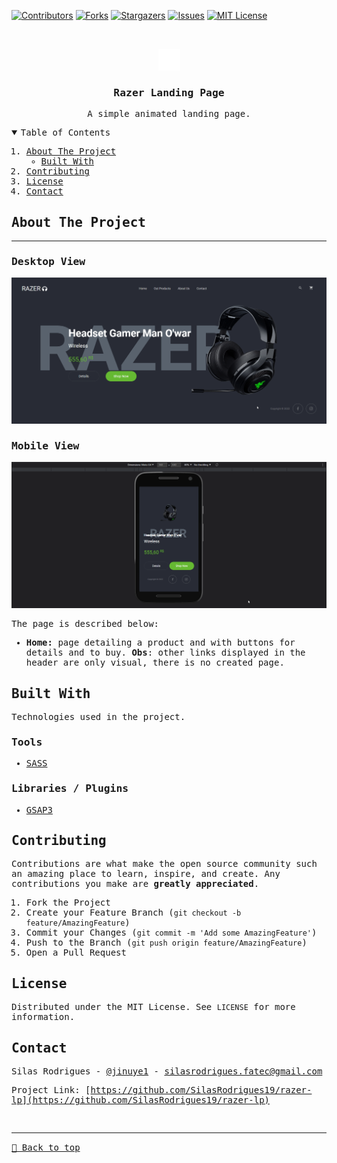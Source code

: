 [![Contributors][contributors-shield]][contributors-url]
[![Forks][forks-shield]][forks-url]
[![Stargazers][stars-shield]][stars-url]
[![Issues][issues-shield]][issues-url]
[![MIT License][license-shield]][license-url]

<!-- PROJECT LOGO -->
<br />
<samp>
<p align="center">
  <a href="#">
    <img src="./logo.svg" alt="Logo" width="35">
  </a>

  <h3 align="center">Razer Landing Page</h3>

  <p align="center">
    A simple animated landing page.
  </p>
</p>

<!-- TABLE OF CONTENTS -->
<details open="open">
  <summary>Table of Contents</summary>
  <ol>
    <li>
      <a href="#about-the-project">About The Project</a>
      <ul>
        <li><a href="#built-with">Built With</a></li>
      </ul>
    </li>
    <li><a href="#contributing">Contributing</a></li>
    <li><a href="#license">License</a></li>
    <li><a href="#contact">Contact</a></li>
  </ol>
</details>

<!-- ABOUT THE PROJECT -->

## About The Project

<hr>

### Desktop View

[![Preview][product-screenshot]](#)

### Mobile View

[![Preview][product-screenshot2]](#)

The page is described below:

- **Home:** page detailing a product and with buttons for details and to buy.
  **Obs**: other links displayed in the header are only visual, there is no created page.

## Built With

Technologies used in the project.

### Tools

- [SASS](https://sass-lang.com/)

### Libraries / Plugins

- [GSAP3](https://greensock.com/gsap/)

<!-- CONTRIBUTING -->

## Contributing

Contributions are what make the open source community such an amazing place to learn, inspire, and create. Any contributions you make are **greatly appreciated**.

1. Fork the Project
2. Create your Feature Branch (`git checkout -b feature/AmazingFeature`)
3. Commit your Changes (`git commit -m 'Add some AmazingFeature'`)
4. Push to the Branch (`git push origin feature/AmazingFeature`)
5. Open a Pull Request

<!-- LICENSE -->

## License

Distributed under the MIT License. See `LICENSE` for more information.

<!-- CONTACT -->

## Contact

Silas Rodrigues - [@jinuye1](https://twitter.com/jinuye1) - silasrodrigues.fatec@gmail.com

Project Link: [https://github.com/SilasRodrigues19/razer-lp](https://github.com/SilasRodrigues19/razer-lp) <br>

<!-- MARKDOWN LINKS & IMAGES -->
<!-- https://www.markdownguide.org/basic-syntax/#reference-style-links -->

[contributors-shield]: https://img.shields.io/github/contributors/SilasRodrigues19/razer-lp.svg?style=for-the-badge
[contributors-url]: https://github.com/SilasRodrigues19/razer-lp/graphs/contributors
[forks-shield]: https://img.shields.io/github/forks/SilasRodrigues19/razer-lp.svg?style=for-the-badge
[forks-url]: https://github.com/SilasRodrigues19/razer-lp/network/members
[stars-shield]: https://img.shields.io/github/stars/SilasRodrigues19/razer-lp.svg?style=for-the-badge
[stars-url]: https://github.com/SilasRodrigues19/razer-lp/stargazers
[issues-shield]: https://img.shields.io/github/issues/SilasRodrigues19/razer-lp.svg?style=for-the-badge
[issues-url]: https://github.com/SilasRodrigues19/razer-lp/issues
[license-shield]: https://img.shields.io/github/license/SilasRodrigues19/razer-lp.svg?style=for-the-badge
[license-url]: https://github.com/SilasRodrigues19/razer-lp/blob/master/LICENSE
[product-screenshot]: ./assets/img/screenshots/preview.gif
[product-screenshot2]: ./assets/img/screenshots/preview2.gif
[license-url]: https://github.com/SilasRodrigues19/razer-lp/blob/master/LICENSE

<br><hr>
[🔼 Back to top](#Razer-landing-page)
